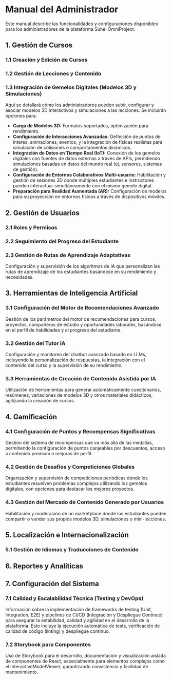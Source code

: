 # Manual del Administrador

Este manual describe las funcionalidades y configuraciones disponibles para los administradores de la plataforma Suhel OmniProject.

## 1. Gestión de Cursos

### 1.1 Creación y Edición de Cursos

### 1.2 Gestión de Lecciones y Contenido

### 1.3 Integración de Gemelos Digitales (Modelos 3D y Simulaciones)

Aquí se detallará cómo los administradores pueden subir, configurar y asociar modelos 3D interactivos y simulaciones a las lecciones. Se incluirán opciones para:

*   **Carga de Modelos 3D:** Formatos soportados, optimización para rendimiento.
*   **Configuración de Interacciones Avanzadas:** Definición de puntos de interés, animaciones, eventos, y la integración de físicas realistas para simulación de colisiones o comportamientos dinámicos.
*   **Integración de Datos en Tiempo Real (IoT):** Conexión de los gemelos digitales con fuentes de datos externas a través de APIs, permitiendo simulaciones basadas en datos del mundo real (ej. sensores, sistemas de gestión).
*   **Configuración de Entornos Colaborativos Multi-usuario:** Habilitación y gestión de sesiones 3D donde múltiples estudiantes e instructores pueden interactuar simultáneamente con el mismo gemelo digital.
*   **Preparación para Realidad Aumentada (AR):** Configuración de modelos para su proyección en entornos físicos a través de dispositivos móviles.

## 2. Gestión de Usuarios

### 2.1 Roles y Permisos

### 2.2 Seguimiento del Progreso del Estudiante

### 2.3 Gestión de Rutas de Aprendizaje Adaptativas

Configuración y supervisión de los algoritmos de IA que personalizan las rutas de aprendizaje de los estudiantes basándose en su rendimiento y necesidades.

## 3. Herramientas de Inteligencia Artificial

### 3.1 Configuración del Motor de Recomendaciones Avanzado

Gestión de los parámetros del motor de recomendaciones para cursos, proyectos, compañeros de estudio y oportunidades laborales, basándose en el perfil de habilidades y el progreso del estudiante.

### 3.2 Gestión del Tutor IA

Configuración y monitoreo del chatbot avanzado basado en LLMs, incluyendo la personalización de respuestas, la integración con el contenido del curso y la supervisión de su rendimiento.

### 3.3 Herramientas de Creación de Contenido Asistida por IA

Utilización de herramientas para generar automáticamente cuestionarios, resúmenes, variaciones de modelos 3D y otros materiales didácticos, agilizando la creación de cursos.

## 4. Gamificación

### 4.1 Configuración de Puntos y Recompensas Significativas

Gestión del sistema de recompensas que va más allá de las medallas, permitiendo la configuración de puntos canjeables por descuentos, acceso a contenido premium o mejoras de perfil.

### 4.2 Gestión de Desafíos y Competiciones Globales

Organización y supervisión de competiciones periódicas donde los estudiantes resuelven problemas complejos utilizando los gemelos digitales, con opciones para destacar los mejores proyectos.

### 4.3 Gestión del Mercado de Contenido Generado por Usuarios

Habilitación y moderación de un marketplace donde los estudiantes pueden compartir o vender sus propios modelos 3D, simulaciones o mini-lecciones.

## 5. Localización e Internacionalización

### 5.1 Gestión de Idiomas y Traducciones de Contenido

## 6. Reportes y Analíticas

## 7. Configuración del Sistema

### 7.1 Calidad y Escalabilidad Técnica (Testing y DevOps)

Información sobre la implementación de frameworks de testing (Unit, Integration, E2E) y pipelines de CI/CD (Integración y Despliegue Continuo) para asegurar la estabilidad, calidad y agilidad en el desarrollo de la plataforma. Esto incluye la ejecución automática de tests, verificación de calidad de código (linting) y despliegue continuo.

### 7.2 Storybook para Componentes

Uso de Storybook para el desarrollo, documentación y visualización aislada de componentes de React, especialmente para elementos complejos como el InteractiveModelViewer, garantizando consistencia y facilidad de mantenimiento.
